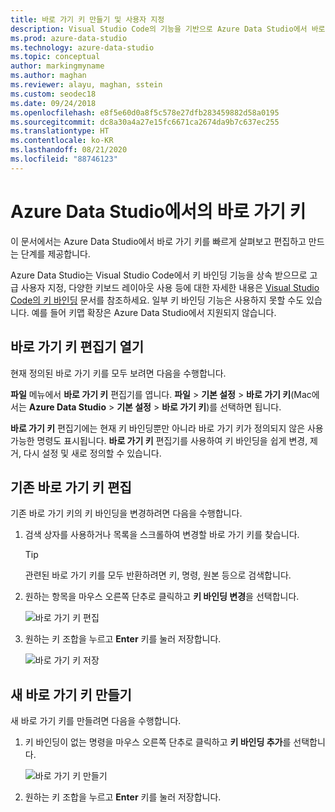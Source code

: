 ```yaml
---
title: 바로 가기 키 만들기 및 사용자 지정
description: Visual Studio Code의 기능을 기반으로 Azure Data Studio에서 바로 가기 키를 보고 편집하고 만드는 방법을 알아봅니다.
ms.prod: azure-data-studio
ms.technology: azure-data-studio
ms.topic: conceptual
author: markingmyname
ms.author: maghan
ms.reviewer: alayu, maghan, sstein
ms.custom: seodec18
ms.date: 09/24/2018
ms.openlocfilehash: e8f5e60d0a8f5c578e27dfb283459882d58a0195
ms.sourcegitcommit: dc8a30a4a27e15fc6671ca2674da9b7c637ec255
ms.translationtype: HT
ms.contentlocale: ko-KR
ms.lasthandoff: 08/21/2020
ms.locfileid: "88746123"
---
```

# <a name="keyboard-shortcuts-in-azure-data-studio"></a>Azure Data Studio에서의 바로 가기 키

이 문서에서는 Azure Data Studio에서 바로 가기 키를 빠르게 살펴보고 편집하고 만드는 단계를 제공합니다.

Azure Data Studio는 Visual Studio Code에서 키 바인딩 기능을 상속 받으므로 고급 사용자 지정, 다양한 키보드 레이아웃 사용 등에 대한 자세한 내용은 [Visual Studio Code의 키 바인딩](https://code.visualstudio.com/docs/getstarted/keybindings) 문서를 참조하세요. 일부 키 바인딩 기능은 사용하지 못할 수도 있습니다. 예를 들어 키맵 확장은 Azure Data Studio에서 지원되지 않습니다.

## <a name="open-the-keyboard-shortcuts-editor"></a>바로 가기 키 편집기 열기

현재 정의된 바로 가기 키를 모두 보려면 다음을 수행합니다.

**파일** 메뉴에서 **바로 가기 키** 편집기를 엽니다. **파일** > **기본 설정** > **바로 가기 키**(Mac에서는 **Azure Data Studio** > **기본 설정** > **바로 가기 키**)를 선택하면 됩니다.

**바로 가기 키** 편집기에는 현재 키 바인딩뿐만 아니라 바로 가기 키가 정의되지 않은 사용 가능한 명령도 표시됩니다. **바로 가기 키** 편집기를 사용하여 키 바인딩을 쉽게 변경, 제거, 다시 설정 및 새로 정의할 수 있습니다.  

## <a name="edit-existing-keyboard-shortcuts"></a>기존 바로 가기 키 편집

기존 바로 가기 키의 키 바인딩을 변경하려면 다음을 수행합니다.

1. 검색 상자를 사용하거나 목록을 스크롤하여 변경할 바로 가기 키를 찾습니다.
   > [!TIP]
   > 관련된 바로 가기 키를 모두 반환하려면 키, 명령, 원본 등으로 검색합니다.

2. 원하는 항목을 마우스 오른쪽 단추로 클릭하고 **키 바인딩 변경**을 선택합니다.

   ![바로 가기 키 편집](media/keyboard-shortcuts/change-keybinding.png)

3. 원하는 키 조합을 누르고 **Enter** 키를 눌러 저장합니다. 

   ![바로 가기 키 저장](media/keyboard-shortcuts/save-keybinding.png)

## <a name="create-new-keyboard-shortcuts"></a>새 바로 가기 키 만들기

새 바로 가기 키를 만들려면 다음을 수행합니다.

1. 키 바인딩이 없는 명령을 마우스 오른쪽 단추로 클릭하고 **키 바인딩 추가**를 선택합니다.

   ![바로 가기 키 만들기](media/keyboard-shortcuts/add-keybinding.png)

2. 원하는 키 조합을 누르고 **Enter** 키를 눌러 저장합니다.